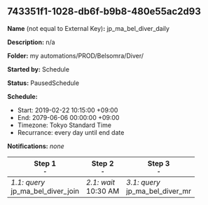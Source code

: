 ## 743351f1-1028-db6f-b9b8-480e55ac2d93

**Name** (not equal to External Key)**:** jp_ma_bel_diver_daily

**Description:** n/a

**Folder:** my automations/PROD/Belsomra/Diver/

**Started by:** Schedule

**Status:** PausedSchedule

**Schedule:**

* Start: 2019-02-22 10:15:00 +09:00
* End: 2079-06-06 00:00:00 +09:00
* Timezone: Tokyo Standard Time
* Recurrance: every day until end date

**Notifications:** _none_


| Step 1<br>_<small>-</small>_ | Step 2<br>_<small>-</small>_ | Step 3<br>_<small>-</small>_ |
| --- | --- | --- |
| _1.1: query_<br>jp_ma_bel_diver_join | _2.1: wait_<br>10:30 AM | _3.1: query_<br>jp_ma_bel_diver_mr |
